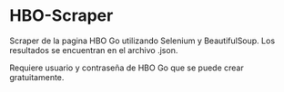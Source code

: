 # HBO-Scraper
Scraper de la pagina HBO Go utilizando Selenium y BeautifulSoup. Los resultados se encuentran en el archivo .json.

Requiere usuario y contraseña de HBO Go que se puede crear gratuitamente.
